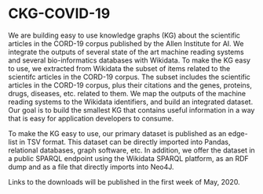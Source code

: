# CKG-COVID-19

We are building easy to use knowledge graphs (KG) about the scientific articles in the CORD-19 corpus published by the Allen Institute for AI. We integrate the outputs of several state of the art machine reading systems and several bio-informatics databases with Wikidata. To make the KG easy to use, we extracted from Wikidata the subset of items related to the scientifc articles in the CORD-19 corpus. The subset includes the scientific articles in the CORD-19 corpus, plus their citations and the genes, proteins, drugs, diseases, etc. related to them. We map the outputs of the machine reading systems to the Wikidata identifiers, and build an integrated dataset. Our goal is to build the smallest KG that contains useful information in a way that is easy for application developers to consume.

To make the KG easy to use, our primary dataset is published as an edge-list in TSV format. This dataset can be directly imported into Pandas, relational databases, graph software, etc. In addition, we offer the dataset in a public SPARQL endpoint using the Wikidata SPARQL platform, as an RDF dump and as a file that directly imports into Neo4J.

Links to the downloads will be published in the first week of May, 2020.
